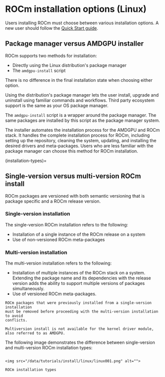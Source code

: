# ROCm installation options (Linux)

Users installing ROCm must choose between various installation options. A new
user should follow the [Quick Start guide](../../quick-start/linux).

## Package manager versus AMDGPU installer

ROCm supports two methods for installation:

* Directly using the Linux distribution's package manager
* The `amdgpu-install` script

There is no difference in the final installation state when choosing either
option.

Using the distribution's package manager lets the user install,
upgrade and uninstall using familiar commands and workflows. Third party
ecosystem support is the same as your OS package manager.

The `amdgpu-install` script is a wrapper around the package manager. The same
packages are installed by this script as the package manager system.

The installer automates the installation process for the AMDGPU
and ROCm stack. It handles the complete installation process
for ROCm, including setting up the repository, cleaning the system, updating,
and installing the desired drivers and meta-packages. Users who are
less familiar with the package manager can choose this method for ROCm
installation.

(installation-types)=

## Single-version versus multi-version ROCm install

ROCm packages are versioned with both semantic versioning that is package
specific and a ROCm release version.

### Single-version installation

The single-version ROCm installation refers to the following:

* Installation of a single instance of the ROCm release on a system
* Use of non-versioned ROCm meta-packages

### Multi-version installation

The multi-version installation refers to the following:

* Installation of multiple instances of the ROCm stack on a system. Extending
  the package name and its dependencies with the release version adds the
  ability to support multiple versions of packages simultaneously.
* Use of versioned ROCm meta-packages.

```{attention}
ROCm packages that were previously installed from a single-version installation
must be removed before proceeding with the multi-version installation to avoid
conflicts.
```

```{note}
Multiversion install is not available for the kernel driver module, also referred to as AMDGPU.
```

The following image demonstrates the difference between single-version and
multi-version ROCm installation types:

```{figure-md} install-types

<img src="/data/tutorials/install/linux/linux001.png" alt="">

ROCm installation types
```
